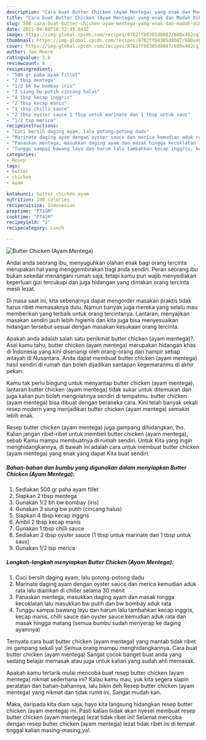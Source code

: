 ```yaml
---
description: "Cara buat Butter Chicken (Ayam Mentega) yang enak dan Mudah Dibuat"
title: "Cara buat Butter Chicken (Ayam Mentega) yang enak dan Mudah Dibuat"
slug: 508-cara-buat-butter-chicken-ayam-mentega-yang-enak-dan-mudah-dibuat
date: 2021-04-08T10:52:45.643Z
image: https://img-global.cpcdn.com/recipes/8782ffb8385d8087/680x482cq70/butter-chicken-ayam-mentega-foto-resep-utama.jpg
thumbnail: https://img-global.cpcdn.com/recipes/8782ffb8385d8087/680x482cq70/butter-chicken-ayam-mentega-foto-resep-utama.jpg
cover: https://img-global.cpcdn.com/recipes/8782ffb8385d8087/680x482cq70/butter-chicken-ayam-mentega-foto-resep-utama.jpg
author: Jon Moore
ratingvalue: 3.8
reviewcount: 8
recipeingredient:
- "500 gr paha ayam fillet"
- "2 tbsp mentega"
- "1/2 bh bw bombay iris"
- "3 siung bw putih cincang halus"
- "4 tbsp kecap inggris"
- "2 tbsp kecap manis"
- "1 tbsp chilli sauce"
- "2 tbsp oyster sauce 1 tbsp untuk marinate dan 1 tbsp untuk saus"
- "1/2 tsp merica"
recipeinstructions:
- "Cuci bersih daging ayam, lalu potong-potong dadu"
- "Marinate daging ayam dengan oyster sauce dan merica kemudian aduk rata lalu diamkan di chiller selama 30 menit"
- "Panaskan mentega, masukkan daging ayam dan masak hingga kecoklatan lalu masukkan bw putih dan bw bombay aduk rata"
- "Tunggu sampai bawang layu dan harum lalu tambahkan kecap inggris, kecap manis, chilli sauce dan oyster sauce kemudian aduk rata dan masak hingga matang (semua bumbu sudah menyerap ke daging ayamnya)"
categories:
- Resep
tags:
- butter
- chicken
- ayam

katakunci: butter chicken ayam 
nutrition: 100 calories
recipecuisine: Indonesian
preptime: "PT15M"
cooktime: "PT41M"
recipeyield: "2"
recipecategory: Lunch

---
```



![Butter Chicken (Ayam Mentega)](https://img-global.cpcdn.com/recipes/8782ffb8385d8087/680x482cq70/butter-chicken-ayam-mentega-foto-resep-utama.jpg)

Andai anda seorang ibu, menyuguhkan olahan enak bagi orang tercinta merupakan hal yang menggembirakan bagi anda sendiri. Peran seorang ibu bukan sekedar menangani rumah saja, tetapi kamu pun wajib menyediakan keperluan gizi tercukupi dan juga hidangan yang dimakan orang tercinta mesti lezat.

Di masa  saat ini, kita sebenarnya dapat mengorder masakan praktis tidak harus ribet memasaknya dulu. Namun banyak juga mereka yang selalu mau memberikan yang terbaik untuk orang tercintanya. Lantaran, menyajikan masakan sendiri jauh lebih higienis dan kita juga bisa menyesuaikan hidangan tersebut sesuai dengan masakan kesukaan orang tercinta. 



Apakah anda adalah salah satu penikmat butter chicken (ayam mentega)?. Asal kamu tahu, butter chicken (ayam mentega) merupakan hidangan khas di Indonesia yang kini disenangi oleh orang-orang dari hampir setiap wilayah di Nusantara. Anda dapat membuat butter chicken (ayam mentega) hasil sendiri di rumah dan boleh dijadikan santapan kegemaranmu di akhir pekan.

Kamu tak perlu bingung untuk menyantap butter chicken (ayam mentega), lantaran butter chicken (ayam mentega) tidak sukar untuk ditemukan dan juga kalian pun boleh mengolahnya sendiri di tempatmu. butter chicken (ayam mentega) bisa dibuat dengan beraneka cara. Kini telah banyak sekali resep modern yang menjadikan butter chicken (ayam mentega) semakin lebih enak.

Resep butter chicken (ayam mentega) juga gampang dihidangkan, lho. Kalian jangan ribet-ribet untuk membeli butter chicken (ayam mentega), sebab Kamu mampu membuatnya di rumah sendiri. Untuk Kita yang ingin menghidangkannya, di bawah ini adalah cara untuk membuat butter chicken (ayam mentega) yang enak yang dapat Kita buat sendiri.

<!--inarticleads1-->

##### Bahan-bahan dan bumbu yang digunakan dalam menyiapkan Butter Chicken (Ayam Mentega):

1. Sediakan 500 gr paha ayam fillet
1. Siapkan 2 tbsp mentega
1. Gunakan 1/2 bh bw bombay (iris)
1. Gunakan 3 siung bw putih (cincang halus)
1. Siapkan 4 tbsp kecap inggris
1. Ambil 2 tbsp kecap manis
1. Gunakan 1 tbsp chilli sauce
1. Sediakan 2 tbsp oyster sauce (1 tbsp untuk marinate dan 1 tbsp untuk saus)
1. Gunakan 1/2 tsp merica




<!--inarticleads2-->

##### Langkah-langkah menyiapkan Butter Chicken (Ayam Mentega):

1. Cuci bersih daging ayam, lalu potong-potong dadu
1. Marinate daging ayam dengan oyster sauce dan merica kemudian aduk rata lalu diamkan di chiller selama 30 menit
1. Panaskan mentega, masukkan daging ayam dan masak hingga kecoklatan lalu masukkan bw putih dan bw bombay aduk rata
1. Tunggu sampai bawang layu dan harum lalu tambahkan kecap inggris, kecap manis, chilli sauce dan oyster sauce kemudian aduk rata dan masak hingga matang (semua bumbu sudah menyerap ke daging ayamnya)




Ternyata cara buat butter chicken (ayam mentega) yang mantab tidak ribet ini gampang sekali ya! Semua orang mampu menghidangkannya. Cara buat butter chicken (ayam mentega) Sangat cocok banget buat anda yang sedang belajar memasak atau juga untuk kalian yang sudah ahli memasak.

Apakah kamu tertarik mulai mencoba buat resep butter chicken (ayam mentega) nikmat sederhana ini? Kalau kamu mau, yuk kita segera siapin peralatan dan bahan-bahannya, lalu bikin deh Resep butter chicken (ayam mentega) yang nikmat dan tidak rumit ini. Sangat mudah kan. 

Maka, daripada kita diam saja, hayo kita langsung hidangkan resep butter chicken (ayam mentega) ini. Pasti kalian tiidak akan nyesel membuat resep butter chicken (ayam mentega) lezat tidak ribet ini! Selamat mencoba dengan resep butter chicken (ayam mentega) lezat tidak ribet ini di tempat tinggal kalian masing-masing,ya!.

